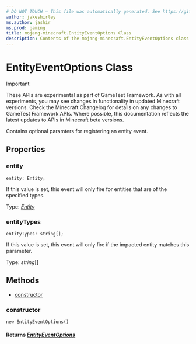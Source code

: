 ```yaml
---
# DO NOT TOUCH — This file was automatically generated. See https://github.com/Mojang/MinecraftScriptingApiDocsGenerator to modify descriptions, examples, etc.
author: jakeshirley
ms.author: jashir
ms.prod: gaming
title: mojang-minecraft.EntityEventOptions Class
description: Contents of the mojang-minecraft.EntityEventOptions class.
---
```

# EntityEventOptions Class
>[!IMPORTANT]
>These APIs are experimental as part of GameTest Framework. As with all experiments, you may see changes in functionality in updated Minecraft versions. Check the Minecraft Changelog for details on any changes to GameTest Framework APIs. Where possible, this documentation reflects the latest updates to APIs in Minecraft beta versions.

Contains optional paramters for registering an entity event.

## Properties
### **entity**
`entity: Entity;`

If this value is set, this event will only fire for entities that are of the specified types.

Type: [*Entity*](Entity.md)


### **entityTypes**
`entityTypes: string[];`

If this value is set, this event will only fire if the impacted entity matches this parameter.

Type: *string*[]



## Methods
- [constructor](#constructor)
  
### **constructor**
`
new EntityEventOptions()
`


#### **Returns** [*EntityEventOptions*](EntityEventOptions.md)




